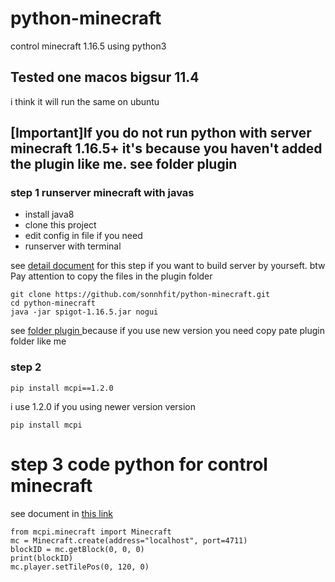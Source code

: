 # python-minecraft
control minecraft 1.16.5  using python3

## Tested one macos bigsur 11.4
i think it will run the same on ubuntu

## [Important]If you do not run python with server minecraft 1.16.5+ it's because you haven't added the plugin like me. see folder plugin 
### step 1 runserver minecraft with javas
- install java8
- clone this project
- edit config in file if you need 
- runserver with  terminal 

see [detail document](https://www.spigotmc.org/wiki/buildtools/) for this step if you want to build server by yourseft. btw Pay attention to copy the files in the plugin folder

```
git clone https://github.com/sonnhfit/python-minecraft.git
cd python-minecraft
java -jar spigot-1.16.5.jar nogui     
```

see [folder plugin ](https://github.com/sonnhfit/python-minecraft/tree/master/plugins) because if you use new version you need copy pate plugin folder like me


### step 2 

```
pip install mcpi==1.2.0
```
i use 1.2.0 if you using newer version version 
```
pip install mcpi
```


# step 3 code python for control minecraft 
see document in [this link](https://www.stuffaboutcode.com/p/minecraft-api-reference.html)

```
from mcpi.minecraft import Minecraft
mc = Minecraft.create(address="localhost", port=4711)
blockID = mc.getBlock(0, 0, 0)
print(blockID)
mc.player.setTilePos(0, 120, 0)
```
